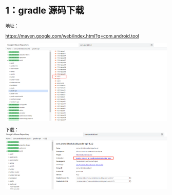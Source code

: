 # 1：gradle 源码下载

地址：

https://maven.google.com/web/index.html?q=com.android.tool

![image-20211214183730070](https://raw.githubusercontent.com/Androidkobe/upload-image-note-learnmore/master/img/202112141837168.png)



下载：![](https://raw.githubusercontent.com/Androidkobe/upload-image-note-learnmore/master/img/202112141840609.png)



